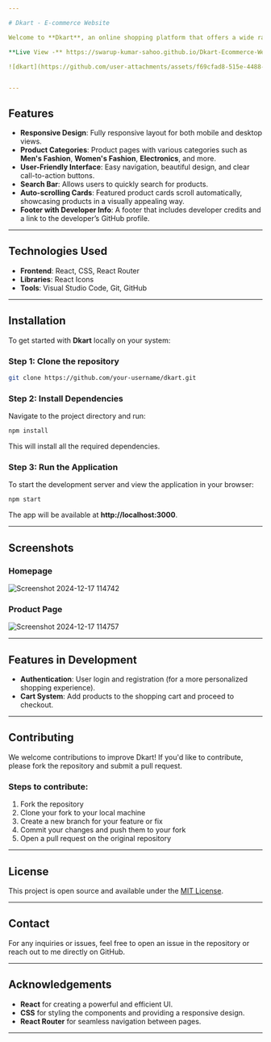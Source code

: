 ```yaml
---

# Dkart - E-commerce Website

Welcome to **Dkart**, an online shopping platform that offers a wide range of products including fashion, electronics, and more. Dkart is a modern, responsive, and user-friendly e-commerce website, built using **React** and **CSS**. This project is designed to provide a seamless shopping experience for users across all devices.

**Live View -** https://swarup-kumar-sahoo.github.io/Dkart-Ecommerce-Website/

![dkart](https://github.com/user-attachments/assets/f69cfad8-515e-4488-927e-f7a542b6c476)


---
```


## Features

- **Responsive Design**: Fully responsive layout for both mobile and desktop views.
- **Product Categories**: Product pages with various categories such as **Men's Fashion**, **Women's Fashion**, **Electronics**, and more.
- **User-Friendly Interface**: Easy navigation, beautiful design, and clear call-to-action buttons.
- **Search Bar**: Allows users to quickly search for products.
- **Auto-scrolling Cards**: Featured product cards scroll automatically, showcasing products in a visually appealing way.
- **Footer with Developer Info**: A footer that includes developer credits and a link to the developer’s GitHub profile.

---

## Technologies Used

- **Frontend**: React, CSS, React Router
- **Libraries**: React Icons
- **Tools**: Visual Studio Code, Git, GitHub

---

## Installation

To get started with **Dkart** locally on your system:

### Step 1: Clone the repository

```bash
git clone https://github.com/your-username/dkart.git
```

### Step 2: Install Dependencies

Navigate to the project directory and run:

```bash
npm install
```

This will install all the required dependencies.

### Step 3: Run the Application

To start the development server and view the application in your browser:

```bash
npm start
```

The app will be available at **http://localhost:3000**.

---

## Screenshots

### Homepage

![Screenshot 2024-12-17 114742](https://github.com/user-attachments/assets/9df8fa20-51b2-45f5-aab0-d6741842041b)

### Product Page

![Screenshot 2024-12-17 114757](https://github.com/user-attachments/assets/8de8acbd-c880-438a-bb90-1bc1a191ea87)

---

## Features in Development

- **Authentication**: User login and registration (for a more personalized shopping experience).
- **Cart System**: Add products to the shopping cart and proceed to checkout.

---

## Contributing

We welcome contributions to improve Dkart! If you'd like to contribute, please fork the repository and submit a pull request.

### Steps to contribute:

1. Fork the repository
2. Clone your fork to your local machine
3. Create a new branch for your feature or fix
4. Commit your changes and push them to your fork
5. Open a pull request on the original repository

---

## License

This project is open source and available under the [MIT License](LICENSE).

---

## Contact

For any inquiries or issues, feel free to open an issue in the repository or reach out to me directly on GitHub.

---

## Acknowledgements

- **React** for creating a powerful and efficient UI.
- **CSS** for styling the components and providing a responsive design.
- **React Router** for seamless navigation between pages.

---
